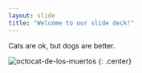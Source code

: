 ```yaml
---
layout: slide
title: "Welcome to our slide deck!"
---
```


Cats are ok, but dogs are better.

![octocat-de-los-muertos](https://octodex.github.com/images/octocat-de-los-muertos.jpg)
{: .center}
